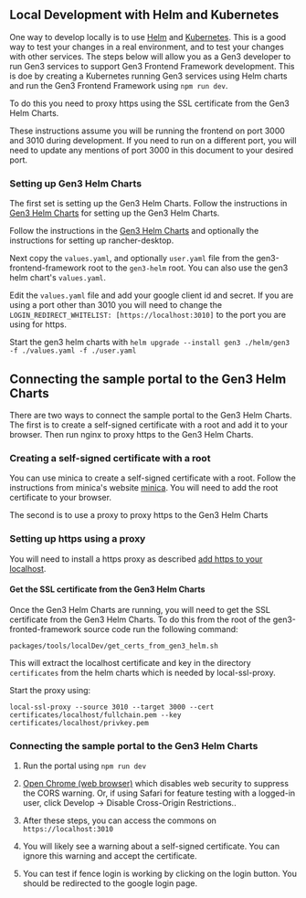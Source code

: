 ## Local Development with Helm and Kubernetes

One way to develop locally is to use [Helm](https://helm.sh/) and [Kubernetes](https://kubernetes.io/).
This is a good way to test your changes in a real environment, and to test your changes with other services.
The steps below will allow you as a Gen3 developer to run Gen3 services to support
Gen3 Frontend Framework development. This is doe by creating a Kubernetes running
Gen3 services using Helm charts and run the Gen3 Frontend Framework using `npm run dev`.

To do this you need to proxy https using the SSL certificate from the Gen3 Helm Charts.

These instructions assume you will be running the frontend on port 3000 and 3010 during development. If
you need to run on a different port, you will need to update any mentions of port 3000 in this
document to your desired port.


### Setting up Gen3 Helm Charts
The first set is setting up the Gen3 Helm Charts.
Follow the instructions in [Gen3 Helm Charts](https://github.com/uc-cdis/gen3-helm) for setting up the Gen3 Helm Charts.

Follow the instructions in the [Gen3 Helm Charts](https://github.com/uc-cdis/gen3-helm/blob/master/docs/gen3_developer_environments.md)
and optionally the instructions for  setting up rancher-desktop.

Next copy the `values.yaml`, and optionally `user.yaml` file from the gen3-frontend-framework root to the `gen3-helm` root.
You can also use the gen3 helm chart's `values.yaml`.

Edit the `values.yaml` file and add your google client id and secret. If you are using a port other than
3010 you will need to change the `LOGIN_REDIRECT_WHITELIST: [https://localhost:3010]` to the port you are using for
https.

Start the gen3 helm charts with `helm upgrade --install gen3 ./helm/gen3 -f ./values.yaml -f ./user.yaml`

## Connecting the sample portal to the Gen3 Helm Charts

There are two ways to connect the sample portal to the Gen3 Helm Charts. The first is to create a
self-signed certificate with a root and add it to your browser. Then run nginx to proxy https to the Gen3 Helm Charts.

### Creating a self-signed certificate with a root
You can use minica to create a self-signed certificate with a root. Follow the instructions from minica's
website [minica](https://github.com/jsha/minica). You will need to add the root certificate to your browser.



The second is to use a proxy to proxy https
to the Gen3 Helm Charts

### Setting up https using a proxy

You will need to install a https proxy as described
[add https to your localhost](https://dev.to/defite/adding-https-to-your-localhost-15hg).

#### Get the SSL certificate from the Gen3 Helm Charts

Once the Gen3 Helm Charts are running, you will need to get the SSL certificate from the Gen3 Helm Charts.
To do this from the root of the gen3-fronted-framework source code run the following command:

```
packages/tools/localDev/get_certs_from_gen3_helm.sh
```

This will extract the localhost certificate and key in the directory `certificates` from the helm charts which is
needed by local-ssl-proxy.

Start the proxy using:
```
local-ssl-proxy --source 3010 --target 3000 --cert certificates/localhost/fullchain.pem --key certificates/localhost/privkey.pem
```

### Connecting the sample portal to the Gen3 Helm Charts


1. Run the portal using `npm run dev`
2. [Open Chrome (web browser)](https://alfilatov.com/posts/run-chrome-without-cors/) which disables web security to suppress the CORS warning.
   Or, if using Safari for feature testing with a logged-in user, click Develop -> Disable Cross-Origin Restrictions..

3. After these steps, you can access the commons on `https://localhost:3010`
4. You will likely see a warning about a self-signed certificate. You can ignore this warning and accept the certificate.
5. You can test if fence login is working by clicking on the login button. You should be redirected to the google login page.
